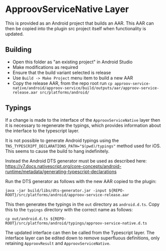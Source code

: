 # ApproovServiceNative Layer

This is provided as an Android project that builds an AAR. This AAR can then be copied into the plugin src project itself when functionality is updated.

## Building
- Open this folder as "an existing project" in Android Studio
- Make modifications as required
- Ensure that the build variant selected is release
- Use `Build -> Make Project` menu item to build a new AAR
- Copy the release AAR, from the repo root run `cp approov-service-native/android/approov-service/build/outputs/aar/approov-service-release.aar src/platforms/android/` 

## Typings
If a change is made to the interface of the `ApproovServiceNative` layer then it is necessary to regenerate the typings, which provides information about the interface to the typescript layer.

It is not possible to generate Android typings using the `TNS_TYPESCRIPT_DECLARATIONS_PATH="$(pwd)/typings"` method used for iOS. This seems to cause the build to hang indefinitely.

Instead the Android DTS generator must be used as described here:
https://v7.docs.nativescript.org/core-concepts/android-runtime/metadata/generating-typescript-declarations

Run the DTS generator as follows with the new AAR copied to the plugin:

`java -jar build/libs/dts-generator.jar -input ${REPO-ROOT}/src/platforms/android/approov-service-release.aar`

This then generates the typings in the `out` directory as `android.d.ts`. Copy this to the `typings` directory with the correct name as follows:

`cp out/android.d.ts ${REPO-ROOT}/src/platforms/android/typings/approov-service-native.d.ts`

The updated interface can then be called from the Typescript layer. The interface layer can be edited down to remove superfluous definitions, only retaining `ApproovResult` and `ApproovServiceNative`.
